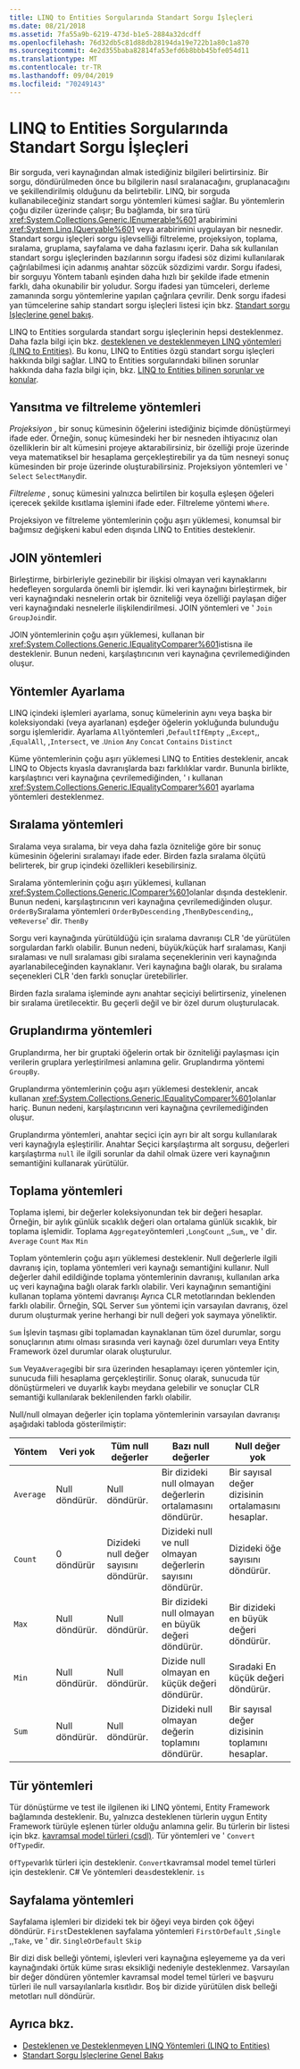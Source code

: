 ```yaml
---
title: LINQ to Entities Sorgularında Standart Sorgu İşleçleri
ms.date: 08/21/2018
ms.assetid: 7fa55a9b-6219-473d-b1e5-2884a32dcdff
ms.openlocfilehash: 76d32db5c81d88db28194da19e722b1a80c1a870
ms.sourcegitcommit: 4e2d355baba82814fa53efd6b8bbb45bfe054d11
ms.translationtype: MT
ms.contentlocale: tr-TR
ms.lasthandoff: 09/04/2019
ms.locfileid: "70249143"
---
```

# <a name="standard-query-operators-in-linq-to-entities-queries"></a>LINQ to Entities Sorgularında Standart Sorgu İşleçleri
Bir sorguda, veri kaynağından almak istediğiniz bilgileri belirtirsiniz. Bir sorgu, döndürülmeden önce bu bilgilerin nasıl sıralanacağını, gruplanacağını ve şekillendirilmiş olduğunu da belirtebilir. LINQ, bir sorguda kullanabileceğiniz standart sorgu yöntemleri kümesi sağlar. Bu yöntemlerin çoğu diziler üzerinde çalışır; Bu bağlamda, bir sıra türü <xref:System.Collections.Generic.IEnumerable%601> arabirimini <xref:System.Linq.IQueryable%601> veya arabirimini uygulayan bir nesnedir. Standart sorgu işleçleri sorgu işlevselliği filtreleme, projeksiyon, toplama, sıralama, gruplama, sayfalama ve daha fazlasını içerir. Daha sık kullanılan standart sorgu işleçlerinden bazılarının sorgu ifadesi söz dizimi kullanılarak çağrılabilmesi için adanmış anahtar sözcük sözdizimi vardır. Sorgu ifadesi, bir sorguyu Yöntem tabanlı eşinden daha hızlı bir şekilde ifade etmenin farklı, daha okunabilir bir yoludur. Sorgu ifadesi yan tümceleri, derleme zamanında sorgu yöntemlerine yapılan çağrılara çevrilir. Denk sorgu ifadesi yan tümcelerine sahip standart sorgu işleçleri listesi için bkz. [Standart sorgu Işleçlerine genel bakış](https://docs.microsoft.com/previous-versions/visualstudio/visual-studio-2013/bb397896(v=vs.120)).  
  
 LINQ to Entities sorgularda standart sorgu işleçlerinin hepsi desteklenmez. Daha fazla bilgi için bkz. [desteklenen ve desteklenmeyen LINQ yöntemleri (LINQ to Entities)](supported-and-unsupported-linq-methods-linq-to-entities.md). Bu konu, LINQ to Entities özgü standart sorgu işleçleri hakkında bilgi sağlar. LINQ to Entities sorgularındaki bilinen sorunlar hakkında daha fazla bilgi için, bkz. [LINQ to Entities bilinen sorunlar ve konular](known-issues-and-considerations-in-linq-to-entities.md).  
  
## <a name="projection-and-filtering-methods"></a>Yansıtma ve filtreleme yöntemleri  
 *Projeksiyon* , bir sonuç kümesinin öğelerini istediğiniz biçimde dönüştürmeyi ifade eder. Örneğin, sonuç kümesindeki her bir nesneden ihtiyacınız olan özelliklerin bir alt kümesini projeye aktarabilirsiniz, bir özelliği proje üzerinde veya matematiksel bir hesaplama gerçekleştirebilir ya da tüm nesneyi sonuç kümesinden bir proje üzerinde oluşturabilirsiniz. Projeksiyon yöntemleri ve ' `Select` `SelectMany`dir.  
  
 *Filtreleme* , sonuç kümesini yalnızca belirtilen bir koşulla eşleşen öğeleri içerecek şekilde kısıtlama işlemini ifade eder. Filtreleme yöntemi `Where`.  
  
 Projeksiyon ve filtreleme yöntemlerinin çoğu aşırı yüklemesi, konumsal bir bağımsız değişkeni kabul eden dışında LINQ to Entities desteklenir.  
  
## <a name="join-methods"></a>JOIN yöntemleri  
 Birleştirme, birbirleriyle gezinebilir bir ilişkisi olmayan veri kaynaklarını hedefleyen sorgularda önemli bir işlemdir. İki veri kaynağını birleştirmek, bir veri kaynağındaki nesnelerin ortak bir özniteliği veya özelliği paylaşan diğer veri kaynağındaki nesnelerle ilişkilendirilmesi. JOIN yöntemleri ve ' `Join` `GroupJoin`dir.  
  
 JOIN yöntemlerinin çoğu aşırı yüklemesi, kullanan bir <xref:System.Collections.Generic.IEqualityComparer%601>istisna ile desteklenir. Bunun nedeni, karşılaştırıcının veri kaynağına çevrilemediğinden oluşur.  
  
## <a name="set-methods"></a>Yöntemler Ayarlama  
 LINQ içindeki işlemleri ayarlama, sonuç kümelerinin aynı veya başka bir koleksiyondaki (veya ayarlanan) eşdeğer öğelerin yokluğunda bulunduğu sorgu işlemleridir. Ayarlama `All`yöntemleri ,`DefaultIfEmpty` ,,`Except`,, ,`EqualAll`, ,`Intersect`, ve .`Union` `Any` `Concat` `Contains` `Distinct`  
  
 Küme yöntemlerinin çoğu aşırı yüklemesi LINQ to Entities desteklenir, ancak LINQ to Objects kıyasla davranışlarda bazı farklılıklar vardır. Bununla birlikte, karşılaştırıcı veri kaynağına çevrilemediğinden, ' ı kullanan <xref:System.Collections.Generic.IEqualityComparer%601> ayarlama yöntemleri desteklenmez.  
  
## <a name="ordering-methods"></a>Sıralama yöntemleri  
 Sıralama veya sıralama, bir veya daha fazla özniteliğe göre bir sonuç kümesinin öğelerini sıralamayı ifade eder. Birden fazla sıralama ölçütü belirterek, bir grup içindeki özellikleri kesebilirsiniz.  
  
 Sıralama yöntemlerinin çoğu aşırı yüklemesi, kullanan <xref:System.Collections.Generic.IComparer%601>olanlar dışında desteklenir. Bunun nedeni, karşılaştırıcının veri kaynağına çevrilemediğinden oluşur. `OrderBy`Sıralama yöntemleri `OrderByDescending` ,`ThenByDescending`,, ve`Reverse`' dir. `ThenBy`  
  
 Sorgu veri kaynağında yürütüldüğü için sıralama davranışı CLR 'de yürütülen sorgulardan farklı olabilir. Bunun nedeni, büyük/küçük harf sıralaması, Kanji sıralaması ve null sıralaması gibi sıralama seçeneklerinin veri kaynağında ayarlanabileceğinden kaynaklanır. Veri kaynağına bağlı olarak, bu sıralama seçenekleri CLR 'den farklı sonuçlar üretebilirler.  
  
 Birden fazla sıralama işleminde aynı anahtar seçiciyi belirtirseniz, yinelenen bir sıralama üretilecektir. Bu geçerli değil ve bir özel durum oluşturulacak.  
  
## <a name="grouping-methods"></a>Gruplandırma yöntemleri  
 Gruplandırma, her bir gruptaki öğelerin ortak bir özniteliği paylaşması için verilerin gruplara yerleştirilmesi anlamına gelir. Gruplandırma yöntemi `GroupBy`.  
  
 Gruplandırma yöntemlerinin çoğu aşırı yüklemesi desteklenir, ancak kullanan <xref:System.Collections.Generic.IEqualityComparer%601>olanlar hariç. Bunun nedeni, karşılaştırıcının veri kaynağına çevrilemediğinden oluşur.  
  
 Gruplandırma yöntemleri, anahtar seçici için ayrı bir alt sorgu kullanılarak veri kaynağıyla eşleştirilir. Anahtar Seçici karşılaştırma alt sorgusu, değerleri karşılaştırma `null` ile ilgili sorunlar da dahil olmak üzere veri kaynağının semantiğini kullanarak yürütülür.  
  
## <a name="aggregate-methods"></a>Toplama yöntemleri  
 Toplama işlemi, bir değerler koleksiyonundan tek bir değeri hesaplar. Örneğin, bir aylık günlük sıcaklık değeri olan ortalama günlük sıcaklık, bir toplama işlemidir. Toplama `Aggregate`yöntemleri ,`LongCount` ,,`Sum`,, ve ' dir. `Average` `Count` `Max` `Min`  
  
 Toplam yöntemlerin çoğu aşırı yüklemesi desteklenir. Null değerlerle ilgili davranış için, toplama yöntemleri veri kaynağı semantiğini kullanır. Null değerler dahil edildiğinde toplama yöntemlerinin davranışı, kullanılan arka uç veri kaynağına bağlı olarak farklı olabilir. Veri kaynağının semantiğini kullanan toplama yöntemi davranışı Ayrıca CLR metotlarından beklenden farklı olabilir. Örneğin, SQL Server `Sum` yöntemi için varsayılan davranış, özel durum oluşturmak yerine herhangi bir null değeri yok saymaya yöneliktir.  
  
 `Sum` İşlevin taşması gibi toplamadan kaynaklanan tüm özel durumlar, sorgu sonuçlarının atımı olması sırasında veri kaynağı özel durumları veya Entity Framework özel durumlar olarak oluşturulur.  
  
 `Sum` Veya`Average`gibi bir sıra üzerinden hesaplamayı içeren yöntemler için, sunucuda fiili hesaplama gerçekleştirilir. Sonuç olarak, sunucuda tür dönüştürmeleri ve duyarlık kaybı meydana gelebilir ve sonuçlar CLR semantiği kullanılarak beklenilenden farklı olabilir.  
  
 Null/null olmayan değerler için toplama yöntemlerinin varsayılan davranışı aşağıdaki tabloda gösterilmiştir:  
  
|Yöntem|Veri yok|Tüm null değerler|Bazı null değerler|Null değer yok|  
|------------|-------------|---------------------|----------------------|--------------------|  
|`Average`|Null döndürür.|Null döndürür.|Bir dizideki null olmayan değerlerin ortalamasını döndürür.|Bir sayısal değer dizisinin ortalamasını hesaplar.|  
|`Count`|0 döndürür|Dizideki null değer sayısını döndürür.|Dizideki null ve null olmayan değerlerin sayısını döndürür.|Dizideki öğe sayısını döndürür.|  
|`Max`|Null döndürür.|Null döndürür.|Bir dizideki null olmayan en büyük değeri döndürür.|Bir dizideki en büyük değeri döndürür.|  
|`Min`|Null döndürür.|Null döndürür.|Dizide null olmayan en küçük değeri döndürür.|Sıradaki En küçük değeri döndürür.|  
|`Sum`|Null döndürür.|Null döndürür.|Dizideki null olmayan değerin toplamını döndürür.|Bir sayısal değer dizisinin toplamını hesaplar.|  
  
## <a name="type-methods"></a>Tür yöntemleri  
 Tür dönüştürme ve test ile ilgilenen iki LINQ yöntemi, Entity Framework bağlamında desteklenir. Bu, yalnızca desteklenen türlerin uygun Entity Framework türüyle eşlenen türler olduğu anlamına gelir. Bu türlerin bir listesi için bkz. [kavramsal model türleri (csdl)](/ef/ef6/modeling/designer/advanced/edmx/csdl-spec#conceptual-model-types-csdl). Tür yöntemleri ve ' `Convert` `OfType`dir.  
  
 `OfType`varlık türleri için desteklenir. `Convert`kavramsal model temel türleri için desteklenir.  C# Ve yöntemleri de`as`desteklenir. `is`  
  
## <a name="paging-methods"></a>Sayfalama yöntemleri  
 Sayfalama işlemleri bir dizideki tek bir öğeyi veya birden çok öğeyi döndürür. `First`Desteklenen sayfalama yöntemleri `FirstOrDefault` ,`Single` ,,`Take`, ve ' dir. `SingleOrDefault` `Skip`  
  
 Bir dizi disk belleği yöntemi, işlevleri veri kaynağına eşleyememe ya da veri kaynağındaki örtük küme sırası eksikliği nedeniyle desteklenmez. Varsayılan bir değer döndüren yöntemler kavramsal model temel türleri ve başvuru türleri ile null varsayılanlarla kısıtlıdır. Boş bir dizide yürütülen disk belleği metotları null döndürür.  
  
## <a name="see-also"></a>Ayrıca bkz.

- [Desteklenen ve Desteklenmeyen LINQ Yöntemleri (LINQ to Entities)](supported-and-unsupported-linq-methods-linq-to-entities.md)
- [Standart Sorgu İşleçlerine Genel Bakış](https://docs.microsoft.com/previous-versions/visualstudio/visual-studio-2013/bb397896(v=vs.120))
